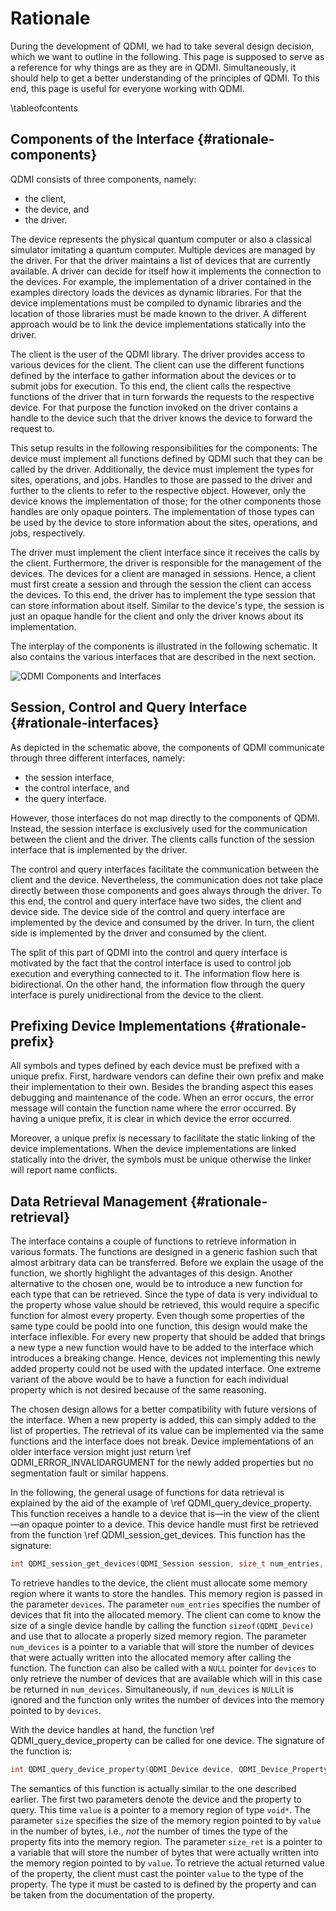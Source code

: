# Rationale

<!-- IMPORTANT: Keep the line above as the first line. -->
<!-- This file is a static page and included in the ./CMakeLists.txt file. -->

During the development of QDMI, we had to take several design decision, which we want to outline in
the following. This page is supposed to serve as a reference for why things are as they are in QDMI.
Simultaneously, it should help to get a better understanding of the principles of QDMI. To this end,
this page is useful for everyone working with QDMI.

\tableofcontents

## Components of the Interface {#rationale-components}

QDMI consists of three components, namely:

- the client,
- the device, and
- the driver.

The device represents the physical quantum computer or also a classical simulator imitating a
quantum computer. Multiple devices are managed by the driver. For that the driver maintains a list
of devices that are currently available. A driver can decide for itself how it implements the
connection to the devices. For example, the implementation of a driver contained in the examples
directory loads the devices as dynamic libraries. For that the device implementations must be
compiled to dynamic libraries and the location of those libraries must be made known to the driver.
A different approach would be to link the device implementations statically into the driver.

The client is the user of the QDMI library. The driver provides access to various devices for the
client. The client can use the different functions defined by the interface to gather information
about the devices or to submit jobs for execution. To this end, the client calls the respective
functions of the driver that in turn forwards the requests to the respective device. For that
purpose the function invoked on the driver contains a handle to the device such that the driver
knows the device to forward the request to.

This setup results in the following responsibilities for the components: The device must implement
all functions defined by QDMI such that they can be called by the driver. Additionally, the device
must implement the types for sites, operations, and jobs. Handles to those are passed to the driver
and further to the clients to refer to the respective object. However, only the device knows the
implementation of those; for the other components those handles are only opaque pointers. The
implementation of those types can be used by the device to store information about the sites,
operations, and jobs, respectively.

The driver must implement the client interface since it receives the calls by the client.
Furthermore, the driver is responsible for the management of the devices. The devices for a client
are managed in sessions. Hence, a client must first create a session and through the session the
client can access the devices. To this end, the driver has to implement the type session that can
store information about itself. Similar to the device's type, the session is just an opaque handle
for the client and only the driver knows about its implementation.

The interplay of the components is illustrated in the following schematic. It also contains the
various interfaces that are described in the next section.

<img class="qdmi-schematic" alt="QDMI Components and Interfaces" src="qdmi_schematic.svg"/>

## Session, Control and Query Interface {#rationale-interfaces}

As depicted in the schematic above, the components of QDMI communicate through three different
interfaces, namely:

- the session interface,
- the control interface, and
- the query interface.

However, those interfaces do not map directly to the components of QDMI. Instead, the session
interface is exclusively used for the communication between the client and the driver. The clients
calls function of the session interface that is implemented by the driver.

The control and query interfaces facilitate the communication between the client and the device.
Nevertheless, the communication does not take place directly between those components and goes
always through the driver. To this end, the control and query interface have two sides, the client
and device side. The device side of the control and query interface are implemented by the device
and consumed by the driver. In turn, the client side is implemented by the driver and consumed by
the client.

The split of this part of QDMI into the control and query interface is motivated by the fact that
the control interface is used to control job execution and everything connected to it. The
information flow here is bidirectional. On the other hand, the information flow through the query
interface is purely unidirectional from the device to the client.

## Prefixing Device Implementations {#rationale-prefix}

All symbols and types defined by each device must be prefixed with a unique prefix. First, hardware
vendors can define their own prefix and make their implementation to their own. Besides the branding
aspect this eases debugging and maintenance of the code. When an error occurs, the error message
will contain the function name where the error occurred. By having a unique prefix, it is clear in
which device the error occurred.

Moreover, a unique prefix is necessary to facilitate the static linking of the device
implementations. When the device implementations are linked statically into the driver, the symbols
must be unique otherwise the linker will report name conflicts.

## Data Retrieval Management {#rationale-retrieval}

The interface contains a couple of functions to retrieve information in various formats. The
functions are designed in a generic fashion such that almost arbitrary data can be transferred.
Before we explain the usage of the function, we shortly highlight the advantages of this design.
Another alternative to the chosen one, would be to introduce a new function for each type that can
be retrieved. Since the type of data is very individual to the property whose value should be
retrieved, this would require a specific function for almost every property. Even though some
properties of the same type could be poold into one function, this design would make the interface
inflexible. For every new property that should be added that brings a new type a new function would
have to be added to the interface which introduces a breaking change. Hence, devices not
implementing this newly added property could not be used with the updated interface. One extreme
variant of the above would be to have a function for each individual property which is not desired
because of the same reasoning.

The chosen design allows for a better compatibility with future versions of the interface. When a
new property is added, this can simply added to the list of properties. The retrieval of its value
can be implemented via the same functions and the interface does not break. Device implementations
of an older interface version might just return \ref QDMI_ERROR_INVALIDARGUMENT for the newly added
properties but no segmentation fault or similar happens.

In the following, the general usage of functions for data retrieval is explained by the aid of the
example of \ref QDMI_query_device_property. This function receives a handle to a device that is—in
the view of the client—an opaque pointer to a device. This device handle must first be retrieved
from the function \ref QDMI_session_get_devices. This function has the signature:

```C
int QDMI_session_get_devices(QDMI_Session session, size_t num_entries, QDMI_Device *devices, size_t *num_devices)
```

To retrieve handles to the device, the client must allocate some memory region where it wants to
store the handles. This memory region is passed in the parameter `devices`. The parameter
`num_entries` specifies the number of devices that fit into the allocated memory. The client can
come to know the size of a single device handle by calling the function `sizeof(QDMI_Device)` and
use that to allocate a properly sized memory region. The parameter `num_devices` is a pointer to a
variable that will store the number of devices that were actually written into the allocated memory
after calling the function. The function can also be called with a `NULL` pointer for `devices` to
only retrieve the number of devices that are available which will in this case be returned in
`num_devices`. Simultaneously, if `num_devices` is `NULL`it is ignored and the function only writes
the number of devices into the memory pointed to by `devices`.

With the device handles at hand, the function \ref QDMI_query_device_property can be called for one
device. The signature of the function is:

```C
int QDMI_query_device_property(QDMI_Device device, QDMI_Device_Property prop, size_t size, void *value, size_t *size_ret)
```

The semantics of this function is actually similar to the one described earlier. The first two
parameters denote the device and the property to query. This time `value` is a pointer to a memory
region of type `void*`. The parameter `size` specifies the size of the memory region pointed to by
`value` in the number of bytes, i.e., _not_ the number of times the type of the property fits into
the memory region. The parameter `size_ret` is a pointer to a variable that will store the number of
bytes that were actually written into the memory region pointed to by `value`. To retrieve the
actual returned value of the property, the client must cast the pointer `value` to the type of the
property. The type it must be casted to is defined by the property and can be taken from the
documentation of the property.
